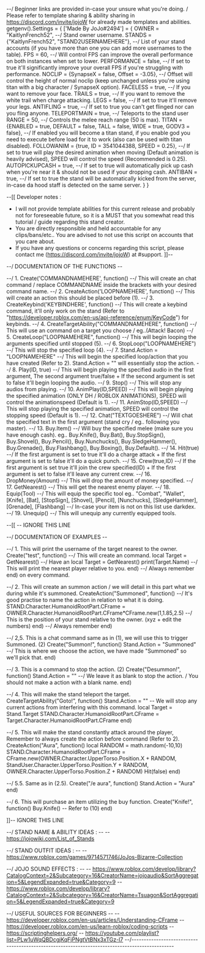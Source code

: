 --/ Beginner links are provided in-case your unsure what you're doing. / Please refer to template sharing & ability sharing in https://discord.com/invite/jojoW for already made templates and abilities.
getgenv().Settings = {
    ['Made By JoJo#2494'] = {
        OWNER = "KaitlynFrench52", --/ Stand owner username.
        STANDS = {"KaitlynFrench52", "STAND2USERNAMEHERE"}, --/ List of your stand accounts (if you have more than one you can add more usernames to the table).
        FPS = 60, --/ Will control FPS can improve the overall performance on both instances when set to lower.
        PERFORMANCE = false, --/ If set to true it'll significantly improve your overall FPS if you're struggling with performance.
        NOCLIP = {SynapseX = false, Offset = -3.05}, --/ Offset will control the height of normal noclip (keep unchanged unless you're using titan with a big character / SynapseX option).
        FACELESS = true, --/ If you want to remove your face.
        TRAILS = true, --/ If you want to remove the white trail when charge attacking.
        LEGS = false, --/ If set to true it'll remove your legs.
        ANTIFLING = true, --/ If set to true you can't get flinged nor can you fling anyone.
        TELEPORTMAIN = true, --/ Teleports to the stand user
        RANGE = 50, --/ Controls the melee reach range (50 is max).
        TITAN = {ENABLED = true, DEFAULT = false, TALL = false, WIDE = true, GODV3 = false}, --/ If enabled you will become a titan stand, if you enable god you need to execute before load for it to work (also can be used with titan disabled).
        FOLLOWANIM = {true, ID = 3541044388, SPEED = 0.25}, --/ If set to true will play the desired animation when moving (Default animation is heavily advised), SPEED will control the speed (Recommended is 0.25).
        AUTOPICKUPCASH = true, --/ If set to true will automatically pick up cash when you're near it & should not be used if your dropping cash.
        ANTIBAN = true, --/ If set to true the stand will be automatically kicked from the server, in-case da hood staff is detected on the same server.
    }
}

--[[
Developer notes : 
- I will not provide template abilities for this current release and probably not for foreseeable future, so it is a MUST that you somewhat read this tutorial / guide regarding this stand creator.
- You are directly responsible and held accountable for any clips/bans/etc.. You are advised to not use this script on accounts that you care about.
- If you have any questions or concerns regarding this script, please contact me (https://discord.com/invite/jojoW) at #support.
]]--

--/ DOCUMENTATION OF THE FUNCTIONS \--

--/ 1. Create('COMMANDNAMEHERE', function() --/ This will create an chat command / replace COMMANDNAME inside the brackets with your desired command name.
--/ 2. CreateAction('LOOPNAMEHERE', function() --/ This will create an action this should be placed before (1).
--/ 3. CreateKeybind('KEYBINDHERE', function() --/ This will create a keybind command, it'll only work on the stand (Refer to "https://developer.roblox.com/en-us/api-reference/enum/KeyCode") for keybinds.
--/ 4. CreateTargetAbility("COMMANDNAMEHERE", function() --/ This will use an command on a target you choose / eg..(Attack! Bacon)
--/ 5. CreateLoop("LOOPNAMEHERE", function() --/  This will begin looping the arguments specified until stopped (5).
--/ 6. StopLoop("LOOPNAMEHERE") --/ This will stop the specified loop (4).
--/ 7. Stand.Action = "LOOPNAMEHERE" --/ This will begin the specified loop/action that you have created (Refer to 2). Stand.Action = "" will essentially stop the action.
--/ 8. Play(ID, true) --/ This will begin playing the specified audio in the first argument, The second argument true/false + If the second argument is set to false it'll begin looping the audio.
--/ 9. Stop() --/ This will stop any audios from playing.
--/ 10. AnimPlay(ID,SPEED) --/ This will begin playing the specified animation (ONLY DH / ROBLOX ANIMATIONS), SPEED will control the animationspeed (Default is 1).
--/ 11. AnimStop(ID,SPEED) --/ This will stop playing the specified animation, SPEED will control the stopping speed (Default is 1).
--/ 12. Chat("TEXTGOESHERE") --/ Will chat the specified text in the first argument (stand cry / eg.. following you master).
--/ 13. Buy.Item() --/ Will buy the specified melee (make sure you have enough cash). eg.. Buy.Knife(), Buy.Bat(), Buy.StopSign(), Buy.Shovel(), Buy.Pencil(), Buy.Nunchucks(), Buy.SledgeHammer(), Buy.Grenade(), Buy.Flashbang(), Buy.Boxing(), Buy.Default().
--/ 14. Hit(true) --/ If the first argument is set to true it'll do a charge attack + If the first argument is set to false it'll do a quick punch.
--/ 15. Crew(true,ID) --/ If the first argument is set true it'll join the crew specified(ID) + If the first argument is set to false it'll leave any current crew.
--/ 16. DropMoney(Amount) --/ This will drop the amount of money specified.
--/ 17. GetNearest() --/ This will get the nearest enemy player.
--/ 18. Equip(Tool) --/ This will equip the specific tool eg.. "Combat", "Wallet", [Knife], [Bat], [StopSign], [Shovel], [Pencil], [Nunchucks], [SledgeHammer], [Grenade], [Flashbang] --/ In-case your item is not on this list use darkdex.
--/ 19. Unequip() --/ This will unequip any currently equipped tools.

--[[ -- IGNORE THIS LINE

--/ DOCUMENTATION OF EXAMPLES \--  

--/ 1. This will print the username of the target nearest to the owner.
Create("test", function()  --/ This will create an command.
    local Target = GetNearest() --/ Have an local Target = GetNearest() 
    print(Target.Name) --/ This will print the nearest player relative to you.
end) --/ Always remember end) on every command.

--/ 2. This will create an summon action / we will detail in this part what we during while it's summoned.
CreateAction("Summoned", function() --/ It's good practise to name the action in relation to what it is doing.
    STAND.Character.HumanoidRootPart.CFrame = OWNER.Character.HumanoidRootPart.CFrame*CFrame.new(1,1.85,2.5) --/ This is the position of your stand relative to the owner. (xyz + edit the numbers) 
end) --/ Always remember end)

--/ 2,5. This is a chat command same as in (1), we will use this to trigger Summoned. (2)
Create("Summon!", function()
    Stand.Action = "Summoned" --/ This is where we choose the action, we have made "Summoned" so we'll pick that.
end)

--/ 3. This is a command to stop the action. (2)
Create("Desummon!", function()
    Stand.Action = "" --/ We leave it as blank to stop the action. / You should not make a action with a blank name.
end)

--/ 4. This will make the stand teleport the target.
CreateTargetAbility("Goto!", function() 
    Stand.Action = ""  -- We will stop any current actions from interfering with this command.
    local Target = Stand.Target
    STAND.Character.HumanoidRootPart.CFrame = Target.Character.HumanoidRootPart.CFrame
end)

--/ 5. This will make the stand constantly attack around the player, Remember to always create the action before command (Refer to 2).
CreateAction("Aura", function() 
    local RANDOM = math.random(-10,10)
    STAND.Character.HumanoidRootPart.CFrame = CFrame.new(OWNER.Character.UpperTorso.Position.X + RANDOM, StandUser.Character.UpperTorso.Position.Y + RANDOM, OWNER.Character.UpperTorso.Position.Z + RANDOM)
    Hit(false)
end)  

--/ 5.5. Same as in (2.5).
Create("/e aura", function()
Stand.Action = "Aura"
end)

--/ 6. This will purchase an item utilizing the buy function.
Create("Knife!", function()
Buy.Knife() -- Refer to (10)
end)

]]-- IGNORE THIS LINE

--/ STAND NAME & ABILITY IDEAS : \--
-- https://jojowiki.com/List_of_Stands

--/ STAND OUTFIT IDEAS : \--
-- https://www.roblox.com/games/9714571746/JoJos-Bizarre-Collection 

--/ JOJO SOUND EFFECTS : \--
-- https://www.roblox.com/develop/library?CatalogContext=2&Subcategory=16&CreatorName=jojoaudio&SortAggregation=5&LegendExpanded=true&Category=9
-- https://www.roblox.com/develop/library?CatalogContext=2&Subcategory=16&CreatorName=Tsuagon&SortAggregation=5&LegendExpanded=true&Category=9

--/ USEFUL SOURCES FOR BEGINNERS \--
-- https://developer.roblox.com/en-us/articles/Understanding-CFrame
-- https://developer.roblox.com/en-us/learn-roblox/coding-scripts
-- https://scriptinghelpers.org/
-- https://youtube.com/playlist?list=PLw1uWqQBDcgjKqFjPNgtVtBNx3xTGz-l7
--/---------------------------------------------------------------------------------------------\--
